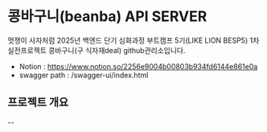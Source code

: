 # 콩바구니(beanba) API SERVER
멋쟁이 사자처럼 2025년 백엔드 단기 심화과정 부트캠프 5기(LIKE LION BESP5) 1차 실전프로젝트 콩바구니(구 식자재deal) github관리소입니다.
- Notion : https://www.notion.so/2256e9004b00803b934fd6144e861e0a
- swagger path : /swagger-ui/index.html

## 프로젝트 개요
-- 

